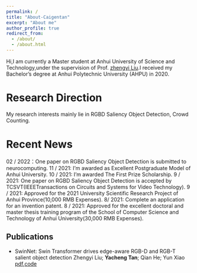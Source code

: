 ```yaml
---
permalink: /
title: "About-Caigentan"
excerpt: "About me"
author_profile: true
redirect_from: 
  - /about/
  - /about.html
---
```


Hi,I am currently a Master student at Anhui University of Science and Technology,under the supervision of Prof. [zhengyi Liu](https://github.com/liuzywen).I received my Bachelor’s degree at Anhui Polytechnic University (AHPU) in 2020.

Research Direction
======
My research interests mainly lie in RGBD Saliency Object Detection, Crowd Counting.

Recent News
======
02 / 2022：One paper on RGBD Saliency Object Detection is submitted to neurocomputing.
11 / 2021: I’m awarded as Excellent Postgraduate Model of Anhui University.
10 / 2021: I’m awarded The First Prize Scholarship.
9 / 2021: One paper on RGBD Saliency Object Detection is accepted by TCSVT(IEEETransactions on Circuits and Systems for Video Technology).
9 / 2021: Approved for the 2021 University Scientific Research Project of Anhui Province(10,000 RMB Expenses).
8/ 2021: Complete an application for an invention patent.
8 / 2021: Approved for the excellent doctoral and master thesis training program of the School of Computer Science and Technology of Anhui University(30,000 RMB Expenses).

Publications
------
* SwinNet: Swin Transformer drives edge-aware RGB-D and RGB-T salient object detection
  Zhengyi Liu; **Yacheng Tan**; Qian He; Yun Xiao [pdf](https://ieeexplore.ieee.org/document/9611276),[code](https://github.com/caigentan/SwinNet)
